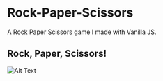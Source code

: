 # Rock-Paper-Scissors
A Rock Paper Scissors game I made with Vanilla JS.

## Rock, Paper, Scissors!

![Alt Text](https://media.giphy.com/media/PnJDjRc0xB3UxeHgnF/giphy.gif)
